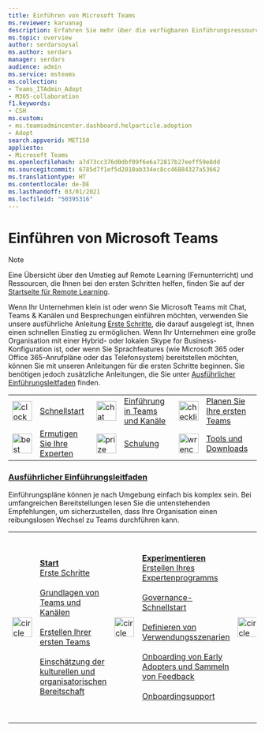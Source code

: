 ```yaml
---
title: Einführen von Microsoft Teams
ms.reviewer: karuanag
description: Erfahren Sie mehr über die verfügbaren Einführungsressourcen, mit denen Sie Microsoft Teams in Ihrer Organisation planen und bereitstellen können.
ms.topic: overview
author: serdarsoysal
ms.author: serdars
manager: serdars
audience: admin
ms.service: msteams
ms.collection:
- Teams_ITAdmin_Adopt
- M365-collaboration
f1.keywords:
- CSH
ms.custom:
- ms.teamsadmincenter.dashboard.helparticle.adoption
- Adopt
search.appverid: MET150
appliesto:
- Microsoft Teams
ms.openlocfilehash: a7d73cc376d0dbf09f6e6a72817b27eeff59e8dd
ms.sourcegitcommit: 6785d7f1ef5d2010ab334ec8cc46884327a53662
ms.translationtype: HT
ms.contentlocale: de-DE
ms.lasthandoff: 03/01/2021
ms.locfileid: "50395316"
---
```

# <a name="adopt-microsoft-teams"></a>Einführen von Microsoft Teams

> [!NOTE]
> Eine Übersicht über den Umstieg auf Remote Learning (Fernunterricht) und Ressourcen, die Ihnen bei den ersten Schritten helfen, finden Sie auf der [Startseite für Remote Learning](https://www.microsoft.com/education/remote-learning).

Wenn Ihr Unternehmen klein ist oder wenn Sie Microsoft Teams mit Chat, Teams & Kanälen und Besprechungen einführen möchten, verwenden Sie unsere ausführliche Anleitung [Erste Schritte](get-started-with-teams-quick-start.md), die darauf ausgelegt ist, Ihnen einen schnellen Einstieg zu ermöglichen. Wenn Ihr Unternehmen eine große Organisation mit einer Hybrid- oder lokalen Skype for Business-Konfiguration ist, oder wenn Sie Sprachfeatures (wie Microsoft 365 oder Office 365-Anrufpläne oder das Telefonsystem) bereitstellen möchten, können Sie mit unseren Anleitungen für die ersten Schritte beginnen. Sie benötigen jedoch zusätzliche Anleitungen, die Sie unter [Ausführlicher Einführungsleitfaden](#deeper-adoption-guidance) finden.


|               |               |               |               |               |               |
| :-------------| :-------------| :-------------| :-------------| :-------------| :-------------|
| <img src="https://docs.microsoft.com/office/media/icons/clock-teams.svg" alt="clock" width="40 px" height="40 px"> | [Schnellstart](/MicrosoftTeams/teams-adoption-quick-start-checklist) | <img src="https://docs.microsoft.com/office/media/icons/chat.svg" alt="chat bubbles" width="40 px" height="40 px"> | [Einführung in Teams und Kanäle](/MicrosoftTeams/teams-adoption-understand-teams-and-channels) | <img src="https://docs.microsoft.com/office/media/icons/task-checklist-planning-teams.svg" alt="checklist" width="40 px" height="40 px"> | [Planen Sie Ihre ersten Teams](/MicrosoftTeams/teams-adoption-your-first-teams) |
| <img src="https://docs.microsoft.com//office/media/icons/best-practices-teams.svg" alt="best practices" width="40 px" height="40 px"> | [Ermutigen Sie Ihre Experten](/MicrosoftTeams/teams-adoption-create-champions-program) | <img src="https://docs.microsoft.com/office/media/icons/education-tutorial-teams.svg" alt="prize ribbon" width="40 px" height="40 px"> | [Schulung](https://docs.microsoft.com/MicrosoftTeams/training-microsoft-teams-landing-page) | <img src="https://docs.microsoft.com/office/media/icons/toolbox.svg" alt="wrench" width="40 px" height="40 px"> | [Tools und Downloads](/microsoftteams/adopt-tools-and-downloads) |


### <a name="deeper-adoption-guidance"></a>[Ausführlicher Einführungsleitfaden](#deeper-adoption-guidance)

Einführungspläne können je nach Umgebung einfach bis komplex sein. Bei umfangreichen Bereitstellungen lesen Sie die untenstehenden Empfehlungen, um sicherzustellen, dass Ihre Organisation einen reibungslosen Wechsel zu Teams durchführen kann.

|               |               |               |               |               |               |
| :-------------| :-------------| :-------------| :-------------| :-------------| :-------------|
| <img src="https://docs.microsoft.com/office/media/icons/circle-number-1-teams.svg" alt="circle number one" width="40 px" height="40 px"> | **[Start](/MicrosoftTeams/teams-adoption-phase1)** <br/> [Erste Schritte](/MicrosoftTeams/teams-adoption-get-started) <br/><br/> [Grundlagen von Teams und Kanälen](/MicrosoftTeams/teams-adoption-understand-teams-and-channels) <br/><br/> [Erstellen Ihrer ersten Teams](/MicrosoftTeams/teams-adoption-your-first-teams) <br/><br/> [Einschätzung der kulturellen und organisatorischen Bereitschaft](/MicrosoftTeams/teams-adoption-assess-readiness) | <img src="https://docs.microsoft.com/office/media/icons/circle-number-2-teams.svg" alt="circle number 2" width="40 px" height="40 px"> | **[Experimentieren](/MicrosoftTeams/teams-adoption-phase2-experiment)** <br/> [Erstellen Ihres Expertenprogramms](/MicrosoftTeams/teams-adoption-create-champions-program) <br/><br/> [Governance-Schnellstart](/MicrosoftTeams/teams-adoption-governance-quick-start)<br/><br/> [Definieren von Verwendungsszenarien](/MicrosoftTeams/teams-adoption-define-usage-scenarios) <br/><br/> [Onboarding von Early Adopters und Sammeln von Feedback](/MicrosoftTeams/teams-adoption-onboard-early-adopters) <br/><br/> [Onboardingsupport](/MicrosoftTeams/teams-adoption-onboard-support) | <img src="https://docs.microsoft.com/office/media/icons/circle-number-3-teams.svg" alt="circle number 3" width="40 px" height="40 px"> | **[Skalieren](/MicrosoftTeams/teams-adoption-phase3-enable)** <br/> [Definieren von Ergebnissen und Erfolg](/MicrosoftTeams/teams-adoption-define-outcomes) <br/><br/> [Optimieren von Feedback und Berichterstellung](/MicrosoftTeams/teams-adoption-optimize-feedback-and-reporting) <br/><br/> [Fördern des Bewusstseins und Implementieren der Schulung](/MicrosoftTeams/teams-adoption-drive-awareness) <br/><br/> [Planen von Überprüfungen der Dienstintegrität](/MicrosoftTeams/teams-adoption-schedule-service-health-reviews) |
